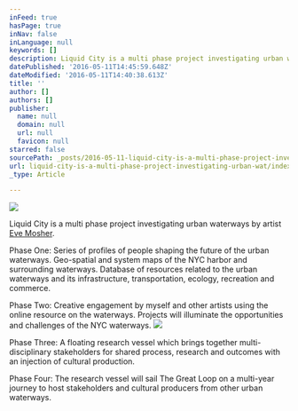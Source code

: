 ```yaml
---
inFeed: true
hasPage: true
inNav: false
inLanguage: null
keywords: []
description: Liquid City is a multi phase project investigating urban waterways by artist Eve Mosher.
datePublished: '2016-05-11T14:45:59.648Z'
dateModified: '2016-05-11T14:40:38.613Z'
title: ''
author: []
authors: []
publisher:
  name: null
  domain: null
  url: null
  favicon: null
starred: false
sourcePath: _posts/2016-05-11-liquid-city-is-a-multi-phase-project-investigating-urban-wat.md
url: liquid-city-is-a-multi-phase-project-investigating-urban-wat/index.html
_type: Article

---
```

![](https://the-grid-user-content.s3-us-west-2.amazonaws.com/8349b792-d82f-45fe-a28d-ee1619880880.jpg)

Liquid City is a multi phase project investigating urban waterways by artist [Eve Mosher][0].

Phase One: Series of profiles of people shaping the future of the urban waterways. Geo-spatial and system maps of the NYC harbor and surrounding waterways. Database of resources related to the urban waterways and its infrastructure, transportation, ecology, recreation and commerce.

Phase Two: Creative engagement by myself and other artists using the online resource on the waterways. Projects will illuminate the opportunities and challenges of the NYC waterways.
![](https://the-grid-user-content.s3-us-west-2.amazonaws.com/1436caef-666d-4e04-9661-43adf0798465.jpg)

Phase Three: A floating research vessel which brings together multi-disciplinary stakeholders for shared process, research and outcomes with an injection of cultural production.

Phase Four: The research vessel will sail The Great Loop on a multi-year journey to host stakeholders and cultural producers from other urban waterways.

[0]: http://www.evemosher.com/